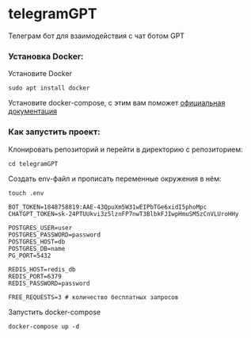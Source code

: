 # telegramGPT
Телеграм бот для взаимодействия с чат ботом GPT


### Установка Docker:

Установите Docker
```
sudo apt install docker
```

Установите docker-compose, с этим вам поможет [официальная документация](https://docs.docker.com/compose/install/)

### Как запустить проект:

Клонировать репозиторий и перейти в директорию с репозиторием:
```
cd telegramGPT
```

Создать env-файл и прописать переменные окружения в нём:

```
touch .env
```
```
BOT_TOKEN=1848758819:AAE-43QpuXm5W31wEIPbTGe6xidI5phoMpc
CHATGPT_TOKEN=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

POSTGRES_USER=user
POSTGRES_PASSWORD=password
POSTGRES_HOST=db
POSTGRES_DB=name
PG_PORT=5432

REDIS_HOST=redis_db
REDIS_PORT=6379
REDIS_PASSWORD=password

FREE_REQUESTS=3 # количество бесплатных запросов
```

Запустить docker-compose
```
docker-compose up -d
```

